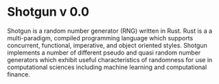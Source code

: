 # Shotgun v 0.0

Shotgun is a random number generator (RNG) written in Rust. Rust is a a multi-paradigm, compiled programming language which supports concurrent, functional, imperative, and object oriented styles. Shotgun implements a number of different pseudo and quasi random number generators which exhibit useful characteristics of randomness for use in computational sciences including machine learning and computational finance. 